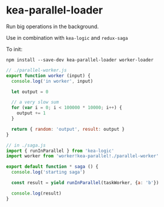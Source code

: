 # kea-parallel-loader

Run big operations in the background.

Use in combination with `kea-logic` and `redux-saga`

To init:

```
npm install --save-dev kea-parallel-loader worker-loader
```

```js
// ./parallel-worker.js
export function worker (input) {
  console.log('in worker', input)

  let output = 0

  // a very slow sum
  for (var i = 0; i < 100000 * 10000; i++) {
    output += 1
  }

  return { random: 'output', result: output }
}
```

```js
// in ./saga.js
import { runInParallel } from 'kea-logic'
import worker from 'worker!kea-parallel!./parallel-worker'

export default function * saga () {
  console.log('starting saga')

  const result = yield runInParallel(taskWorker, {a: 'b'})

  console.log(result)
}
```
